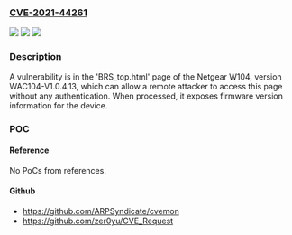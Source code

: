 ### [CVE-2021-44261](https://cve.mitre.org/cgi-bin/cvename.cgi?name=CVE-2021-44261)
![](https://img.shields.io/static/v1?label=Product&message=n%2Fa&color=blue)
![](https://img.shields.io/static/v1?label=Version&message=n%2Fa&color=blue)
![](https://img.shields.io/static/v1?label=Vulnerability&message=n%2Fa&color=brighgreen)

### Description

A vulnerability is in the 'BRS_top.html' page of the Netgear W104, version WAC104-V1.0.4.13, which can allow a remote attacker to access this page without any authentication. When processed, it exposes firmware version information for the device.

### POC

#### Reference
No PoCs from references.

#### Github
- https://github.com/ARPSyndicate/cvemon
- https://github.com/zer0yu/CVE_Request

